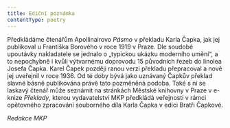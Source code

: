 ```yaml
---
title: Ediční poznámka
contentType: poetry
---
```


<section>

Předkládáme čtenářům Apollinairovo _Pásmo_ v překladu Karla Čapka, jak jej publikoval u Františka Borového v roce 1919 v Praze. Dle soudobé upoutávky nakladatele se jednalo o „typickou ukázku moderního umění“, a to nepochybně i kvůli výtvarnému doprovodu 15 původních řezeb do linolea Josefa Čapka. Karel Čapek později ranou verzi překladu přepracoval a nově jej uveřejnil v roce 1936. Od té doby bývá jako uznávaný Čapkův překlad slavné básně publikována právě tato pozměněná podoba. Také s ní se laskavý čtenář může seznámit na stránkách Městské knihovny v Praze v e-knize _Překlady_, kterou vydavatelství MKP předkládá veřejnosti v rámci opětovného zpracování souborného díla Karla Čapka v edici Bratři Čapkové.

_Redakce MKP_

</section>
